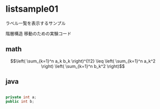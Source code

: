 # listsample01

ラベル一覧を表示するサンプル

階層構造
移動のための実験コード

## math

```math
\left( \sum_{k=1}^n a_k b_k \right)^{!!2} \leq
\left( \sum_{k=1}^n a_k^2 \right) \left( \sum_{k=1}^n b_k^2 \right)
```

## java

```java

private int a;
public int b;

```
